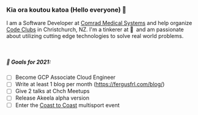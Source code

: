 ### Kia ora koutou katoa (Hello everyone) 👋

I am a Software Developer at [Comrad Medical Systems](https://comrad.co.nz/) and help organize [Code Clubs](https://codeclub.nz/) in Christchurch, NZ. I'm a tinkerer at :yellow_heart:&ensp;and am passionate about utilizing cutting edge technologies to solve real world problems.

<br />

##### 🎯 Goals for 2021:
- [ ] Become GCP Associate Cloud Engineer
- [ ] Write at least 1 blog per month (https://fergusfrl.com/blog/)
- [ ] Give 2 talks at Chch Meetups
- [ ] Release Akeela alpha version
- [ ] Enter the [Coast to Coast](https://www.coasttocoast.co.nz/) multisport event
